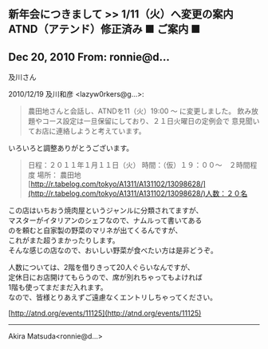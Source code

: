 ## 新年会につきまして \>\> 1/11（火）へ変更の案内 ATND（アテンド）修正済み ■ ご案内 ■

## Dec 20, 2010 From: ronnie@d...

及川さん

2010/12/19 及川和彦 \<lazyw0rkers@g...\>:

> 農田地さんと会話し、ATNDを11（火）19:00 ～ に変更しました。 飲み放題やコース設定は一旦保留にしており、２１日火曜日の定例会で 意見聞いてお店に連絡しようと考えています。

いろいろと調整ありがとうございます。

> 日程：２０１１年１月１１日（火） 時間：（仮）１９：００～　２時間程度 場所： 農田地 [http://r.tabelog.com/tokyo/A1311/A131102/13098628/](http://r.tabelog.com/tokyo/A1311/A131102/13098628/)人数：２０名

この店はいちおう焼肉屋というジャンルに分類されてますが、  
マスターがイタリアンのシェフなので、ナムルって書いてある  
のを頼むと自家製の野菜のマリネが出てくるんですが、  
これがまた超うまかったりします。  
そんな感じの店なので、おいしい野菜が食べたい方は是非どうぞ。

人数については、2階を借りきって20人ぐらいなんですが、  
定休日にお店開けてもらうので、席が別れちゃってもよければ  
1階も使ってまだまだ入れます。  
なので、皆様とりあえずご遠慮なくエントリしちゃってください。

[http://atnd.org/events/11125](http://atnd.org/events/11125)

* * *

Akira Matsuda\<ronnie@d...\>

